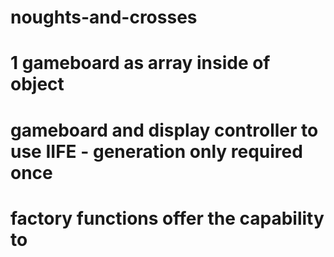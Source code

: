 # noughts-and-crosses

# 1 gameboard as array inside of object 

# gameboard and display controller to use IIFE - generation only required once

# factory functions offer the capability to 